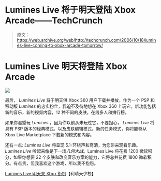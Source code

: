 # Lumines Live 将于明天登陆 Xbox Arcade——TechCrunch

> 原文：<https://web.archive.org/web/http://techcrunch.com/2006/10/18/lumines-live-coming-to-xbox-arcade-tomorrow/>

# Lumines Live 明天将登陆 Xbox Arcade

![](img/14f0e1d7dc6b436c9ae5900786858f29.png)

最后， *Lumines Live* 将于明天供 Xbox 360 用户下载并播放。作为一个 PSP 和移动版 *Lumines* 的忠实粉丝，我迫不及待地想在 Xbox 360 上玩它。新功能包括新的音乐，新的视频内容，12 种不同的皮肤，在线多人和排行榜。

如果你渴望玩 *Lumines* ，因为你以前从未玩过它，不要担心， *Lumines Live* 将具有 PSP 版本的经典模式，以及皮肤编辑模式，新的任务模式，你将能够从 Xbox Live Marketplace 下载新的模式和内容。

还有一点: *Lumines Live* 将呈现 5.1-环绕声和高清，为您带来观看乐趣。 *Lumines Live* 听起来像是下一场*几何大战*。Lumines Live 将花费 1200 微软积分，如果你想要 22 个皮肤和改变音乐方案的能力，它将总共花费 1800 微软积分。有点贵，但我喜欢这个游戏，所以我不抱怨。

[Lumines Live 明天来 Xbox 街机](https://web.archive.org/web/20210227074710/http://www.majornelson.com/archive/2006/10/17/Maintenance-update-and-arcade-preview.aspx)【利晴天少校】